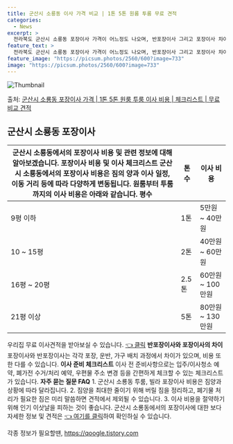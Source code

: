 ```yaml
---
title: 군산시 소룡동 이사 가격 비교 | 1톤 5톤 원룸 투룸 무료 견적
categories:
  - News
excerpt: >
  전라북도 군산시 소룡동 포장이사 가격이 어느정도 나오며, 반포장이사 그리고 포장이사 차이점을 알아보겠습니다. 1톤 2톤 5톤 원룸 투룸 경우 이사 비용은 어느정도 되며, 어디서 무료 비교 견적을 받아 보실 수 있는지 간단한 이사 체크리스트와 함께 알아보겠습니다.군산시 소룡동 포장이사 가격 무료 살펴보기 👈 클릭군산시 소룡동 포장이사 평균 이사 비용평수군산시 소룡동 평균 이사 비용원룸 이사9평 이하 (1톤)5만원 ~ 40만원투룸 이사10 ~ 15평 (2톤)40만원 ~ 60만원투룸/쓰리룸 이사16평 ~ 20평 (2.5톤)60만원 ~ 100만원쓰리룸 이사21평 (5톤) ~80만원 ~ 130만원우리집 무료 이사견적 받기 👈 클릭군산시 소룡동 포장이사, 반포장이사, 일반이사 차이점이사 서비스의 종류에는 포장이..
feature_text: >
  전라북도 군산시 소룡동 포장이사 가격이 어느정도 나오며, 반포장이사 그리고 포장이사 차이점을 알아보겠습니다. 1톤 2톤 5톤 원룸 투룸 경우 이사 비용은 어느정도 되며, 어디서 무료 비교 견적을 받아 보실 수 있는지 간단한 이사 체크리스트와 함께 알아보겠습니다.군산시 소룡동 포장이사 가격 무료 살펴보기 👈 클릭군산시 소룡동 포장이사 평균 이사 비용평수군산시 소룡동 평균 이사 비용원룸 이사9평 이하 (1톤)5만원 ~ 40만원투룸 이사10 ~ 15평 (2톤)40만원 ~ 60만원투룸/쓰리룸 이사16평 ~ 20평 (2.5톤)60만원 ~ 100만원쓰리룸 이사21평 (5톤) ~80만원 ~ 130만원우리집 무료 이사견적 받기 👈 클릭군산시 소룡동 포장이사, 반포장이사, 일반이사 차이점이사 서비스의 종류에는 포장이..
feature_image: "https://picsum.photos/2560/600?image=733"
image: "https://picsum.photos/2560/600?image=733"
---
```


![Thumbnail](https://img1.daumcdn.net/thumb/R800x0/?scode=mtistory2&fname=https%3A%2F%2Fblog.kakaocdn.net%2Fdn%2Fbml0QM%2FbtsG7BrJz7v%2Fj06OJBkPndx2YwwAJqK3R1%2Fimg.webp)

<p>출처: <a href="https://qoogle.tistory.com/8774" rel="dofollow">군산시 소룡동 포장이사 가격 | 1톤 5톤 원룸 투룸 이사 비용 | 체크리스트 | 무료 비교 견적</a> </p>

## 군산시 소룡동 포장이사

군산시 소룡동에서의 포장이사 비용 및 관련 정보에 대해 알아보겠습니다. **포장이사 비용 및 이사 체크리스트** 군산시 소룡동에서의 포장이사 비용은 짐의 양과 이사 일정, 이동 거리 등에 따라 다양하게 변동됩니다. 원룸부터 투룸까지의 이사 비용은 아래와 같습니다.  **평수** | **톤수** | **이사 비용**  
---|---|---  
9평 이하 | 1톤 | 5만원 ~ 40만원  
10 ~ 15평 | 2톤 | 40만원 ~ 60만원  
16평 ~ 20평 | 2.5톤 | 60만원 ~ 100만원  
21평 이상 | 5톤 | 80만원 ~ 130만원  
우리집 무료 이사견적을 받아보실 수 있습니다. [👈 클릭](https://www.example.com) **반포장이사와 포장이사의 차이**
포장이사와 반포장이사는 각각 포장, 운반, 가구 배치 과정에서 차이가 있으며, 비용 또한 다를 수 있습니다. **이사 준비 체크리스트**
이사 전 준비사항으로는 입주/이사청소 예약, 폐가전 수거/처리 예약, 우편물 주소 변경 등을 간편하게 체크할 수 있는 체크리스트가 있습니다.
**자주 묻는 질문 FAQ** 1\. 군산시 소룡동 투룸, 빌라 포장이사 비용은 짐양과 상황에 따라 달라집니다. 2\. 짐양을 최대한 줄이기
위해 버릴 짐을 정리하고, 폐기물 처리가 필요한 짐은 미리 말씀하면 견적에서 제외될 수 있습니다. 3\. 이사 비용을 절약하기 위해 인기
이삿날을 피하는 것이 좋습니다. 군산시 소룡동에서의 포장이사에 대한 보다 자세한 정보 및 견적은 [👈 여기를
클릭](https://www.example.com)하여 확인하실 수 있습니다.

 

각종 정보가 필요할땐, <a href="https://qoogle.tistory.com" rel="dofollow">https://qoogle.tistory.com</a>


